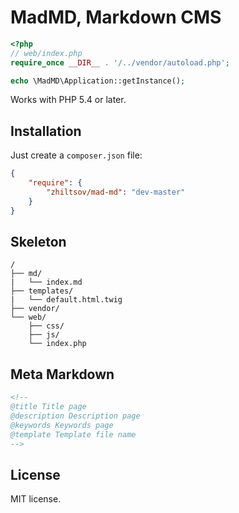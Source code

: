 # MadMD, Markdown CMS

```php
<?php
// web/index.php
require_once __DIR__ . '/../vendor/autoload.php';

echo \MadMD\Application::getInstance();
```
Works with PHP 5.4 or later.


## Installation
Just create a `composer.json` file:
```json
{
    "require": {
        "zhiltsov/mad-md": "dev-master"
    }
}
```

## Skeleton
```
/
├── md/
|   └── index.md
├── templates/
|   └── default.html.twig
├── vendor/
└── web/
    ├── css/
    ├── js/
    └── index.php
```

## Meta Markdown
```html
<!--
@title Title page
@description Description page
@keywords Keywords page
@template Template file name
-->
```

## License
MIT license.
